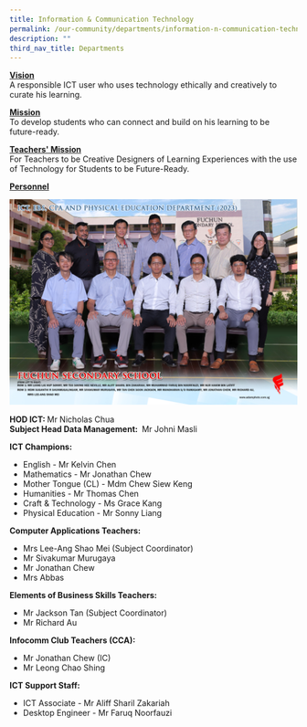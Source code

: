 ```yaml
---
title: Information & Communication Technology
permalink: /our-community/departments/information-n-communication-technology/
description: ""
third_nav_title: Departments
---
```

<p><strong><u>Vision<br></u></strong>A responsible ICT user who uses technology ethically and creatively to curate his learning.</p>
<p><strong><u>Mission<br></u></strong>To develop students who can connect and build on his learning to be future-ready.</p>
<p><strong><u>Teachers' Mission<br></u></strong>For Teachers to be Creative Designers of Learning Experiences with the use of Technology for Students to be Future-Ready.</p>
<p><strong><u>Personnel</u></strong></p>
<img src="/images/Dept%202023/ict,%20ebs,%20cpa%20and%20physical%20education%20department%201.jpg">
<p><strong>HOD ICT:&nbsp;</strong>Mr Nicholas Chua<br><strong>Subject Head Data Management:&nbsp;</strong>&nbsp;Mr Johni Masli</p>
<p><strong>ICT Champions:</strong></p>
<ul>
<li>English -&nbsp;Mr Kelvin Chen</li>
<li>Mathematics - Mr Jonathan Chew</li>
<li>Mother Tongue (CL) - Mdm Chew Siew Keng</li>
<li>Humanities - Mr Thomas Chen</li>
<li>Craft &amp; Technology - Ms Grace Kang</li>
<li>Physical Education -&nbsp;Mr Sonny Liang</li>
</ul>
<p><strong>Computer Applications Teachers:</strong></p>
<ul>
<li>Mrs Lee-Ang Shao Mei (Subject Coordinator)</li>
<li>Mr Sivakumar Murugaya</li>
<li>Mr Jonathan Chew</li>
<li>Mrs Abbas</li>
</ul>
<p><strong>Elements of Business Skills Teachers:</strong></p>
<ul>
<li>Mr Jackson Tan (Subject Coordinator)</li>
<li>Mr Richard Au</li>
</ul>
<p><strong>Infocomm Club Teachers (CCA):</strong></p>
<ul>
<li>Mr Jonathan Chew&nbsp;(IC)</li>
<li>Mr Leong Chao Shing</li>
</ul>
<p><strong>ICT Support Staff:<br></strong></p>
<ul>
<li>ICT Associate - Mr Aliff Sharil Zakariah</li>
<li>Desktop Engineer - Mr Faruq Noorfauzi</li>
</ul>